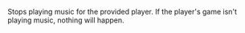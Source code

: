Stops playing music for the provided player. If the player's game isn't playing music, nothing will happen.
